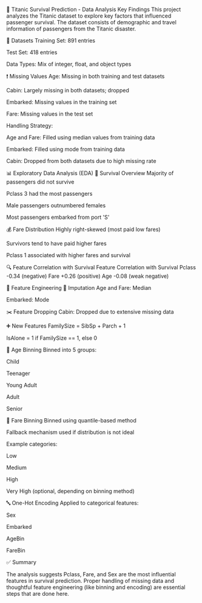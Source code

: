 🧠 Titanic Survival Prediction - Data Analysis Key Findings
This project analyzes the Titanic dataset to explore key factors that influenced passenger survival. The dataset consists of demographic and travel information of passengers from the Titanic disaster.

📂 Datasets
Training Set: 891 entries

Test Set: 418 entries

Data Types: Mix of integer, float, and object types

❗ Missing Values
Age: Missing in both training and test datasets

Cabin: Largely missing in both datasets; dropped

Embarked: Missing values in the training set

Fare: Missing values in the test set

Handling Strategy:

Age and Fare: Filled using median values from training data

Embarked: Filled using mode from training data

Cabin: Dropped from both datasets due to high missing rate

📊 Exploratory Data Analysis (EDA)
🚢 Survival Overview
Majority of passengers did not survive

Pclass 3 had the most passengers

Male passengers outnumbered females

Most passengers embarked from port 'S'

💰 Fare Distribution
Highly right-skewed (most paid low fares)

Survivors tend to have paid higher fares

Pclass 1 associated with higher fares and survival

🔍 Feature Correlation with Survival
Feature	Correlation with Survival
Pclass	-0.34 (negative)
Fare	+0.26 (positive)
Age	-0.08 (weak negative)

🧪 Feature Engineering
🔧 Imputation
Age and Fare: Median

Embarked: Mode

✂️ Feature Dropping
Cabin: Dropped due to extensive missing data

➕ New Features
FamilySize = SibSp + Parch + 1

IsAlone = 1 if FamilySize == 1, else 0

🧒 Age Binning
Binned into 5 groups:

Child

Teenager

Young Adult

Adult

Senior

💸 Fare Binning
Binned using quantile-based method

Fallback mechanism used if distribution is not ideal

Example categories:

Low

Medium

High

Very High (optional, depending on binning method)

🔤 One-Hot Encoding
Applied to categorical features:

Sex

Embarked

AgeBin

FareBin

✅ Summary

The analysis suggests Pclass, Fare, and Sex are the most influential features in survival prediction. Proper handling of missing data and thoughtful feature engineering (like binning and encoding) are essential steps that are done here.
